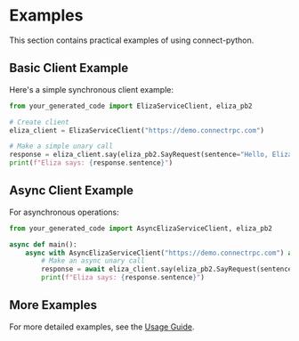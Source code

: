 # Examples

This section contains practical examples of using connect-python.

## Basic Client Example

Here's a simple synchronous client example:

```python
from your_generated_code import ElizaServiceClient, eliza_pb2

# Create client
eliza_client = ElizaServiceClient("https://demo.connectrpc.com")

# Make a simple unary call
response = eliza_client.say(eliza_pb2.SayRequest(sentence="Hello, Eliza!"))
print(f"Eliza says: {response.sentence}")
```

## Async Client Example

For asynchronous operations:

```python
from your_generated_code import AsyncElizaServiceClient, eliza_pb2

async def main():
    async with AsyncElizaServiceClient("https://demo.connectrpc.com") as eliza_client:
        # Make an async unary call
        response = await eliza_client.say(eliza_pb2.SayRequest(sentence="Hello, Eliza!"))
        print(f"Eliza says: {response.sentence}")
```

## More Examples

For more detailed examples, see the [Usage Guide](./usage.md).
